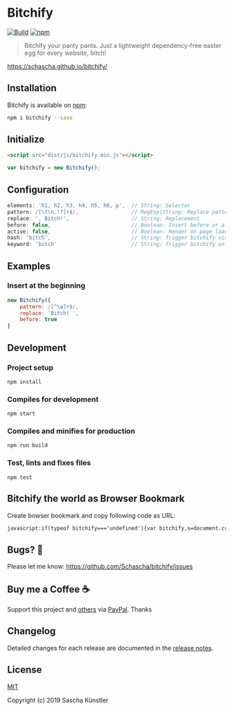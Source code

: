 # Bitchify

[![Build](https://github.com/Schascha/bitchify/workflows/Build/badge.svg)](https://github.com/Schascha/bitchify/actions)
[![npm](https://img.shields.io/npm/v/bitchify)](https://www.npmjs.com/package/bitchify)

> Bitchify your panty pants. Just a lightweight dependency-free easter egg for every website, bitch!

https://schascha.github.io/bitchify/

## Installation

Bitchify is available on [npm](https://www.npmjs.com/package/bitchify):

```bash
npm i bitchify --save
```

## Initialize

```html
<script src="dist/js/bitchify.min.js"></script>
```

```javascript
var bitchify = new Bitchify();
```

## Configuration

```javascript
elements: 'h1, h2, h3, h4, h5, h6, p',  // String: Selector
pattern: /[\t\n.!?]+$/,                 // RegExp|String: Replace pattern, e.g. /[^\w]+$/
replace: ', Bitch!',                    // String: Replacement
before: false,                          // Boolean: Insert before or after
active: false,                          // Boolean: Render on page load
hash: 'bitch',                          // String: Trigger bitchify via hashtag
keyword: 'bitch'                        // String: Trigger bitchify on keypress
```

## Examples

### Insert at the beginning

```javascript
new Bitchify({
	pattern: /[^\w]+$/,
	replace: 'Bitch! ',
	before: true
}
```

## Development

### Project setup

```
npm install
```

### Compiles for development

```
npm start
```

### Compiles and minifies for production

```
npm run build
```

### Test, lints and fixes files

```
npm test
```

## Bitchify the world as Browser Bookmark

Create bowser bookmark and copy following code as URL:

```html
javascript:if(typeof bitchify==='undefined'){var bitchify,s=document.createElement('script');s.src='https://schascha.github.io/bitchify/dist/js/bitchify.js';s.onload=function() {bitchify=new Bitchify().render();};document.body.appendChild(s);}else{bitchify.render();}
```

## Bugs? :bug:

Please let me know: https://github.com/Schascha/bitchify/issues

## Buy me a Coffee :coffee:

Support this project and [others](https://github.com/Schascha?tab=repositories) via [PayPal](https://www.paypal.me/LosZahlos). Thanks

## Changelog

Detailed changes for each release are documented in the [release notes](https://github.com/Schascha/bitchify/releases).

## License

[MIT](./LICENSE)

Copyright (c) 2019 Sascha Künstler
